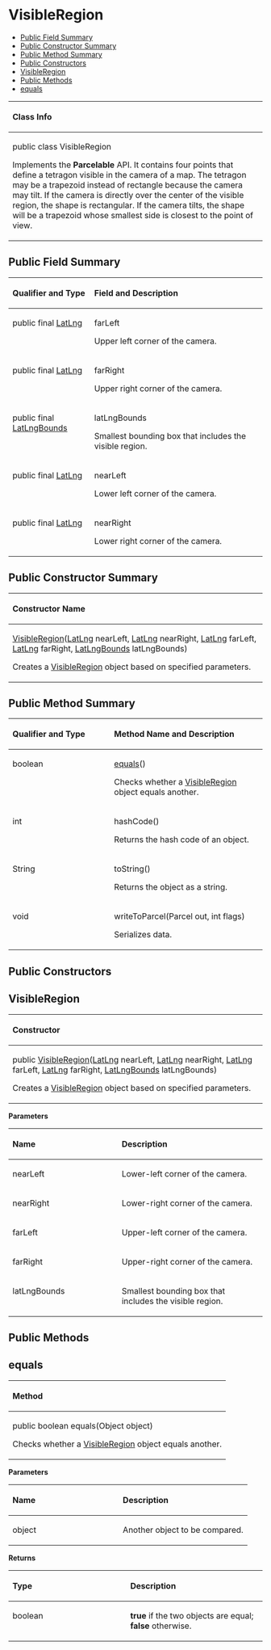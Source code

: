 # VisibleRegion<a name="EN-US_TOPIC_0000001099501058"></a>

-   [Public Field Summary](#section796155782411)
-   [Public Constructor Summary](#section1564131472510)
-   [Public Method Summary](#section14065270489)
-   [Public Constructors](#section042681119126)
-   [VisibleRegion](#section147561345184912)
-   [Public Methods](#section5134184312616)
-   [equals](#section148091116191319)


<a name="table24037mcpsimp"></a>
<table><thead align="left"><tr id="row24041mcpsimp"><th class="cellrowborder" valign="top" width="100%" id="mcps1.1.2.1.1"><p id="p24043mcpsimp"><a name="p24043mcpsimp"></a><a name="p24043mcpsimp"></a>Class Info</p>
</th>
</tr>
</thead>
<tbody><tr id="row24044mcpsimp"><td class="cellrowborder" valign="top" width="100%" headers="mcps1.1.2.1.1 "><p id="p1256413024511"><a name="p1256413024511"></a><a name="p1256413024511"></a>public class VisibleRegion</p>
<p id="p24046mcpsimp"><a name="p24046mcpsimp"></a><a name="p24046mcpsimp"></a>Implements the <strong id="b360305410531"><a name="b360305410531"></a><a name="b360305410531"></a>Parcelable</strong> API. It contains four points that define a tetragon visible in the camera of a map. The tetragon may be a trapezoid instead of rectangle because the camera may tilt. If the camera is directly over the center of the visible region, the shape is rectangular. If the camera tilts, the shape will be a trapezoid whose smallest side is closest to the point of view.</p>
</td>
</tr>
</tbody>
</table>

## Public Field Summary<a name="section796155782411"></a>

<a name="table51207528357"></a>
<table><thead align="left"><tr id="row6121185283516"><th class="cellrowborder" valign="top" width="32.21%" id="mcps1.1.3.1.1"><p id="p1528164471414"><a name="p1528164471414"></a><a name="p1528164471414"></a>Qualifier and Type</p>
</th>
<th class="cellrowborder" valign="top" width="67.78999999999999%" id="mcps1.1.3.1.2"><p id="p1554614158108"><a name="p1554614158108"></a><a name="p1554614158108"></a>Field and Description</p>
</th>
</tr>
</thead>
<tbody><tr id="row2012119527357"><td class="cellrowborder" valign="top" width="32.21%" headers="mcps1.1.3.1.1 "><p id="p1375101715918"><a name="p1375101715918"></a><a name="p1375101715918"></a>public final <a href="latlng.md">LatLng</a></p>
</td>
<td class="cellrowborder" valign="top" width="67.78999999999999%" headers="mcps1.1.3.1.2 "><p id="p473614244916"><a name="p473614244916"></a><a name="p473614244916"></a>farLeft</p>
<p id="p58851812799"><a name="p58851812799"></a><a name="p58851812799"></a>Upper left corner of the camera.</p>
</td>
</tr>
<tr id="row8446859589"><td class="cellrowborder" valign="top" width="32.21%" headers="mcps1.1.3.1.1 "><p id="p137513171597"><a name="p137513171597"></a><a name="p137513171597"></a>public final <a href="latlng.md">LatLng</a></p>
</td>
<td class="cellrowborder" valign="top" width="67.78999999999999%" headers="mcps1.1.3.1.2 "><p id="p085919271994"><a name="p085919271994"></a><a name="p085919271994"></a>farRight</p>
<p id="p38851112595"><a name="p38851112595"></a><a name="p38851112595"></a>Upper right corner of the camera.</p>
</td>
</tr>
<tr id="row1386317591082"><td class="cellrowborder" valign="top" width="32.21%" headers="mcps1.1.3.1.1 "><p id="p1837519172910"><a name="p1837519172910"></a><a name="p1837519172910"></a>public final <a href="latlngbounds.md">LatLngBounds</a></p>
</td>
<td class="cellrowborder" valign="top" width="67.78999999999999%" headers="mcps1.1.3.1.2 "><p id="p730019321594"><a name="p730019321594"></a><a name="p730019321594"></a>latLngBounds</p>
<p id="p1588519121099"><a name="p1588519121099"></a><a name="p1588519121099"></a>Smallest bounding box that includes the visible region.</p>
</td>
</tr>
<tr id="row5283140394"><td class="cellrowborder" valign="top" width="32.21%" headers="mcps1.1.3.1.1 "><p id="p537511171591"><a name="p537511171591"></a><a name="p537511171591"></a>public final <a href="latlng.md">LatLng</a></p>
</td>
<td class="cellrowborder" valign="top" width="67.78999999999999%" headers="mcps1.1.3.1.2 "><p id="p7676133515918"><a name="p7676133515918"></a><a name="p7676133515918"></a>nearLeft</p>
<p id="p14885191218919"><a name="p14885191218919"></a><a name="p14885191218919"></a>Lower left corner of the camera.</p>
</td>
</tr>
<tr id="row87229014917"><td class="cellrowborder" valign="top" width="32.21%" headers="mcps1.1.3.1.1 "><p id="p93754177911"><a name="p93754177911"></a><a name="p93754177911"></a>public final <a href="latlng.md">LatLng</a></p>
</td>
<td class="cellrowborder" valign="top" width="67.78999999999999%" headers="mcps1.1.3.1.2 "><p id="p1972953810915"><a name="p1972953810915"></a><a name="p1972953810915"></a>nearRight</p>
<p id="p488561212916"><a name="p488561212916"></a><a name="p488561212916"></a>Lower right corner of the camera.</p>
</td>
</tr>
</tbody>
</table>

## Public Constructor Summary<a name="section1564131472510"></a>

<a name="table24097mcpsimp"></a>
<table><thead align="left"><tr id="row24101mcpsimp"><th class="cellrowborder" valign="top" width="100%" id="mcps1.1.2.1.1"><p id="p145mcpsimp"><a name="p145mcpsimp"></a><a name="p145mcpsimp"></a>Constructor Name</p>
</th>
</tr>
</thead>
<tbody><tr id="row24104mcpsimp"><td class="cellrowborder" valign="top" width="100%" headers="mcps1.1.2.1.1 "><p id="p24106mcpsimp"><a name="p24106mcpsimp"></a><a name="p24106mcpsimp"></a><a href="#section147561345184912">VisibleRegion</a>(<a href="latlng.md">LatLng</a> nearLeft, <a href="latlng.md">LatLng</a> nearRight, <a href="latlng.md">LatLng</a> farLeft, <a href="latlng.md">LatLng</a> farRight, <a href="latlngbounds.md">LatLngBounds</a> latLngBounds)</p>
<p id="p84081638151418"><a name="p84081638151418"></a><a name="p84081638151418"></a>Creates a <a href="visibleregion.md">VisibleRegion</a> object based on specified parameters.</p>
</td>
</tr>
</tbody>
</table>

## Public Method Summary<a name="section14065270489"></a>

<a name="table9676mcpsimp"></a>
<table><thead align="left"><tr id="row9681mcpsimp"><th class="cellrowborder" valign="top" width="40%" id="mcps1.1.3.1.1"><p id="p770950204210"><a name="p770950204210"></a><a name="p770950204210"></a>Qualifier and Type</p>
</th>
<th class="cellrowborder" valign="top" width="60%" id="mcps1.1.3.1.2"><p id="p270650134216"><a name="p270650134216"></a><a name="p270650134216"></a>Method Name and Description</p>
</th>
</tr>
</thead>
<tbody><tr id="row16557430214"><td class="cellrowborder" valign="top" width="40%" headers="mcps1.1.3.1.1 "><p id="p920917448213"><a name="p920917448213"></a><a name="p920917448213"></a>boolean</p>
</td>
<td class="cellrowborder" valign="top" width="60%" headers="mcps1.1.3.1.2 "><p id="p1521018441625"><a name="p1521018441625"></a><a name="p1521018441625"></a><a href="#section148091116191319">equals</a>()</p>
<p id="p208171418417"><a name="p208171418417"></a><a name="p208171418417"></a>Checks whether a <a href="visibleregion.md">VisibleRegion</a> object equals another.</p>
</td>
</tr>
<tr id="row9691mcpsimp"><td class="cellrowborder" valign="top" width="40%" headers="mcps1.1.3.1.1 "><p id="p9693mcpsimp"><a name="p9693mcpsimp"></a><a name="p9693mcpsimp"></a>int</p>
</td>
<td class="cellrowborder" valign="top" width="60%" headers="mcps1.1.3.1.2 "><p id="p9695mcpsimp"><a name="p9695mcpsimp"></a><a name="p9695mcpsimp"></a>hashCode()</p>
<p id="p136495017414"><a name="p136495017414"></a><a name="p136495017414"></a>Returns the hash code of an object.</p>
</td>
</tr>
<tr id="row9701mcpsimp"><td class="cellrowborder" valign="top" width="40%" headers="mcps1.1.3.1.1 "><p id="p9703mcpsimp"><a name="p9703mcpsimp"></a><a name="p9703mcpsimp"></a>String</p>
</td>
<td class="cellrowborder" valign="top" width="60%" headers="mcps1.1.3.1.2 "><p id="p9705mcpsimp"><a name="p9705mcpsimp"></a><a name="p9705mcpsimp"></a>toString()</p>
<p id="p108842553"><a name="p108842553"></a><a name="p108842553"></a>Returns the object as a string.</p>
</td>
</tr>
<tr id="row24641859621"><td class="cellrowborder" valign="top" width="40%" headers="mcps1.1.3.1.1 "><p id="p1444313017316"><a name="p1444313017316"></a><a name="p1444313017316"></a>void</p>
</td>
<td class="cellrowborder" valign="top" width="60%" headers="mcps1.1.3.1.2 "><p id="p18443407311"><a name="p18443407311"></a><a name="p18443407311"></a>writeToParcel(Parcel out, int flags)</p>
<p id="p327772682115"><a name="p327772682115"></a><a name="p327772682115"></a>Serializes data.</p>
</td>
</tr>
</tbody>
</table>

## Public Constructors<a name="section042681119126"></a>

## VisibleRegion<a name="section147561345184912"></a>

<a name="table227mcpsimp"></a>
<table><thead align="left"><tr id="row231mcpsimp"><th class="cellrowborder" valign="top" width="100%" id="mcps1.1.2.1.1"><p id="p233mcpsimp"><a name="p233mcpsimp"></a><a name="p233mcpsimp"></a>Constructor</p>
</th>
</tr>
</thead>
<tbody><tr id="row235mcpsimp"><td class="cellrowborder" valign="top" width="100%" headers="mcps1.1.2.1.1 "><p id="p114231510376"><a name="p114231510376"></a><a name="p114231510376"></a>public <a href="visibleregion.md">VisibleRegion</a>(<a href="latlng.md">LatLng</a> nearLeft, <a href="latlng.md">LatLng</a> nearRight, <a href="latlng.md">LatLng</a> farLeft, <a href="latlng.md">LatLng</a> farRight, <a href="latlngbounds.md">LatLngBounds</a> latLngBounds)</p>
<p id="p1142316101175"><a name="p1142316101175"></a><a name="p1142316101175"></a>Creates a <a href="visibleregion.md">VisibleRegion</a> object based on specified parameters.</p>
</td>
</tr>
</tbody>
</table>

**Parameters**

<a name="table243mcpsimp"></a>
<table><thead align="left"><tr id="row248mcpsimp"><th class="cellrowborder" valign="top" width="43%" id="mcps1.1.3.1.1"><p id="p250mcpsimp"><a name="p250mcpsimp"></a><a name="p250mcpsimp"></a>Name</p>
</th>
<th class="cellrowborder" valign="top" width="56.99999999999999%" id="mcps1.1.3.1.2"><p id="p253mcpsimp"><a name="p253mcpsimp"></a><a name="p253mcpsimp"></a>Description</p>
</th>
</tr>
</thead>
<tbody><tr id="row255mcpsimp"><td class="cellrowborder" valign="top" width="43%" headers="mcps1.1.3.1.1 "><p id="p16831145118919"><a name="p16831145118919"></a><a name="p16831145118919"></a>nearLeft</p>
</td>
<td class="cellrowborder" valign="top" width="56.99999999999999%" headers="mcps1.1.3.1.2 "><p id="p108301951798"><a name="p108301951798"></a><a name="p108301951798"></a>Lower-left corner of the camera.</p>
</td>
</tr>
<tr id="row05001713362"><td class="cellrowborder" valign="top" width="43%" headers="mcps1.1.3.1.1 "><p id="p382915511795"><a name="p382915511795"></a><a name="p382915511795"></a>nearRight</p>
</td>
<td class="cellrowborder" valign="top" width="56.99999999999999%" headers="mcps1.1.3.1.2 "><p id="p16827185110912"><a name="p16827185110912"></a><a name="p16827185110912"></a>Lower-right corner of the camera.</p>
</td>
</tr>
<tr id="row19226195171011"><td class="cellrowborder" valign="top" width="43%" headers="mcps1.1.3.1.1 "><p id="p52261450101"><a name="p52261450101"></a><a name="p52261450101"></a>farLeft</p>
</td>
<td class="cellrowborder" valign="top" width="56.99999999999999%" headers="mcps1.1.3.1.2 "><p id="p162264515103"><a name="p162264515103"></a><a name="p162264515103"></a>Upper-left corner of the camera.</p>
</td>
</tr>
<tr id="row5877412201014"><td class="cellrowborder" valign="top" width="43%" headers="mcps1.1.3.1.1 "><p id="p1387710126102"><a name="p1387710126102"></a><a name="p1387710126102"></a>farRight</p>
</td>
<td class="cellrowborder" valign="top" width="56.99999999999999%" headers="mcps1.1.3.1.2 "><p id="p9877512121019"><a name="p9877512121019"></a><a name="p9877512121019"></a>Upper-right corner of the camera.</p>
</td>
</tr>
<tr id="row20982151571011"><td class="cellrowborder" valign="top" width="43%" headers="mcps1.1.3.1.1 "><p id="p199821015151020"><a name="p199821015151020"></a><a name="p199821015151020"></a>latLngBounds</p>
</td>
<td class="cellrowborder" valign="top" width="56.99999999999999%" headers="mcps1.1.3.1.2 "><p id="p15982515201011"><a name="p15982515201011"></a><a name="p15982515201011"></a>Smallest bounding box that includes the visible region.</p>
</td>
</tr>
</tbody>
</table>

## Public Methods<a name="section5134184312616"></a>

## equals<a name="section148091116191319"></a>

<a name="table202mcpsimp"></a>
<table><thead align="left"><tr id="row206mcpsimp"><th class="cellrowborder" valign="top" width="100%" id="mcps1.1.2.1.1"><p id="p208mcpsimp"><a name="p208mcpsimp"></a><a name="p208mcpsimp"></a>Method</p>
</th>
</tr>
</thead>
<tbody><tr id="row209mcpsimp"><td class="cellrowborder" valign="top" width="100%" headers="mcps1.1.2.1.1 "><p id="p310314754612"><a name="p310314754612"></a><a name="p310314754612"></a>public boolean equals(Object object)</p>
<p id="p12974181661612"><a name="p12974181661612"></a><a name="p12974181661612"></a>Checks whether a <a href="visibleregion.md">VisibleRegion</a> object equals another.</p>
</td>
</tr>
</tbody>
</table>

**Parameters**

<a name="table217mcpsimp"></a>
<table><thead align="left"><tr id="row222mcpsimp"><th class="cellrowborder" valign="top" width="46.19%" id="mcps1.1.3.1.1"><p id="p224mcpsimp"><a name="p224mcpsimp"></a><a name="p224mcpsimp"></a>Name</p>
</th>
<th class="cellrowborder" valign="top" width="53.81%" id="mcps1.1.3.1.2"><p id="p226mcpsimp"><a name="p226mcpsimp"></a><a name="p226mcpsimp"></a>Description</p>
</th>
</tr>
</thead>
<tbody><tr id="row227mcpsimp"><td class="cellrowborder" valign="top" width="46.19%" headers="mcps1.1.3.1.1 "><p id="p1424314316119"><a name="p1424314316119"></a><a name="p1424314316119"></a>object</p>
</td>
<td class="cellrowborder" valign="top" width="53.81%" headers="mcps1.1.3.1.2 "><p id="p122431631515"><a name="p122431631515"></a><a name="p122431631515"></a>Another object to be compared.</p>
</td>
</tr>
</tbody>
</table>

**Returns**

<a name="table234mcpsimp"></a>
<table><thead align="left"><tr id="row239mcpsimp"><th class="cellrowborder" valign="top" width="46.37%" id="mcps1.1.3.1.1"><p id="p241mcpsimp"><a name="p241mcpsimp"></a><a name="p241mcpsimp"></a>Type</p>
</th>
<th class="cellrowborder" valign="top" width="53.63%" id="mcps1.1.3.1.2"><p id="p243mcpsimp"><a name="p243mcpsimp"></a><a name="p243mcpsimp"></a>Description</p>
</th>
</tr>
</thead>
<tbody><tr id="row244mcpsimp"><td class="cellrowborder" valign="top" width="46.37%" headers="mcps1.1.3.1.1 "><p id="p910812116"><a name="p910812116"></a><a name="p910812116"></a>boolean</p>
</td>
<td class="cellrowborder" valign="top" width="53.63%" headers="mcps1.1.3.1.2 "><p id="p171021212115"><a name="p171021212115"></a><a name="p171021212115"></a><strong id="b134118428487"><a name="b134118428487"></a><a name="b134118428487"></a>true</strong> if the two objects are equal; <strong id="b1534711423481"><a name="b1534711423481"></a><a name="b1534711423481"></a>false</strong> otherwise.</p>
</td>
</tr>
</tbody>
</table>


